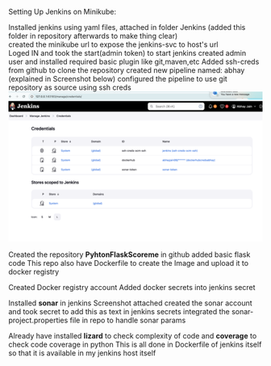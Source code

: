 Setting Up Jenkins on Minikube:

Installed jenkins using yaml files, attached in folder Jenkins (added this folder in repository afterwards to make thing clear) <br />
  created the minikube url to expose the jenkins-svc to host's url <br />
  Loged IN and took the start(admin token) to start jenkins
  created admin user and installed required basic plugin like git,maven,etc
  Added ssh-creds from github to clone the repository
  created new pipeline named: abhay (explained in Screenshot below)
  configured the pipeline to use git repository as source using ssh creds
  ![Alt text](Sonar/Credentials.png?raw=true "Credentials Jenkins")

Created the repository **PyhtonFlaskScoreme** in github
  added basic flask code
  This repo also have Dockerfile to create the Image and upload it to docker registry

Created Docker registry account
Added docker secrets into jenkins secret 


Installed **sonar** in jenkins
  Screenshot attached
  created the sonar account and took secret to add this as text in jenkins secrets
  integrated the sonar-project.properties file in repo to handle sonar params

Already have installed **lizard** to check complexity of code and **coverage** to check code coverage in python
This is all done in Dockerfile of jenkins itself so that it is available in my jenkins host itself


  
  
